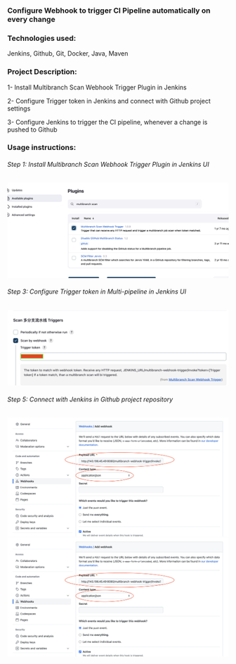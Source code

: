 ### Configure Webhook to trigger CI Pipeline automatically on every change

### Technologies used:

Jenkins, Github, Git, Docker, Java, Maven

### Project Description:

1- Install Multibranch Scan Webhook Trigger Plugin in Jenkins

2- Configure Trigger token in Jenkins and connect with Github project settings

3- Configure Jenkins to trigger the CI pipeline, whenever a change is pushed to Github

### Usage instructions:

###### Step 1: Install Multibranch Scan Webhook Trigger Plugin in Jenkins UI

![image](image/Screenshot%202023-02-24%20at%2012.34.00%20am.png)

###### Step 3: Configure Trigger token in Multi-pipeline in Jenkins UI

![image](image/Screenshot%202023-02-24%20at%2012.36.06%20am.png)

###### Step 5: Connect with Jenkins in Github project repository

![image](image/Screenshot%202023-02-24%20at%2012.46.07%20am.png)
![image](image/Screenshot%202023-02-24%20at%2012.46.07%20am.png)
